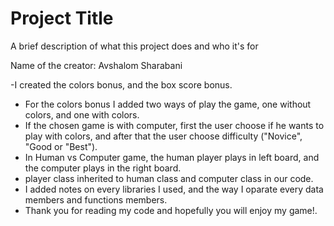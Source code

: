 
# Project Title

A brief description of what this project does and who it's for

Name of the creator: Avshalom Sharabani


-I created the colors bonus, and the box score bonus.
- For the colors bonus I added two ways of play the game, one without colors, and one with colors.
- If the chosen game is with computer, first the user choose if he wants to play with colors, and after that the user choose difficulty ("Novice", "Good or "Best").
- In Human vs Computer game, the human player plays in left board, and the computer plays in the right board.
- player class inherited to human class and computer class in our code.
- I added notes on every libraries I used, and the way I oparate every data members and functions members.
- Thank you for reading my code and hopefully you will enjoy my game!.